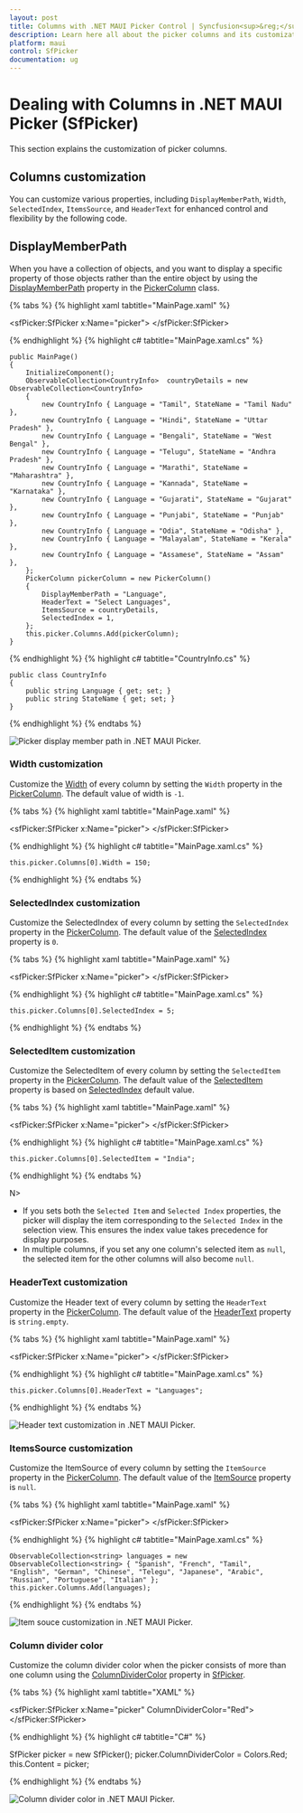 ```yaml
---
layout: post
title: Columns with .NET MAUI Picker Control | Syncfusion<sup>&reg;</sup>
description: Learn here all about the picker columns and its customization with Syncfusion<sup>&reg;</sup> .NET MAUI Picker (SfPicker) control.
platform: maui
control: SfPicker
documentation: ug
---
```


# Dealing with Columns in .NET MAUI Picker (SfPicker)

This section explains the customization of picker columns.

## Columns customization 

You can customize various properties, including `DisplayMemberPath`, `Width`, `SelectedIndex`, `ItemsSource`, and `HeaderText` for enhanced control and flexibility by the following code.

## DisplayMemberPath

When you have a collection of objects, and you want to display a specific property of those objects rather than the entire object by using the [DisplayMemberPath](https://help.syncfusion.com/cr/maui-toolkit/Syncfusion.Maui.Toolkit.Picker.PickerColumn.html#Syncfusion_Maui_Toolkit_Picker_PickerColumn_DisplayMemberPath) property in the [PickerColumn](https://help.syncfusion.com/cr/maui-toolkit/Syncfusion.Maui.Toolkit.Picker.PickerColumn.html) class.

{% tabs %}
{% highlight xaml tabtitle="MainPage.xaml" %}

<sfPicker:SfPicker x:Name="picker">
</sfPicker:SfPicker>

{% endhighlight %}
{% highlight c# tabtitle="MainPage.xaml.cs" %}

    public MainPage()
    {
        InitializeComponent();
        ObservableCollection<CountryInfo>  countryDetails = new ObservableCollection<CountryInfo>
        {
            new CountryInfo { Language = "Tamil", StateName = "Tamil Nadu" },
            new CountryInfo { Language = "Hindi", StateName = "Uttar Pradesh" },
            new CountryInfo { Language = "Bengali", StateName = "West Bengal" },
            new CountryInfo { Language = "Telugu", StateName = "Andhra Pradesh" },
            new CountryInfo { Language = "Marathi", StateName = "Maharashtra" },
            new CountryInfo { Language = "Kannada", StateName = "Karnataka" },
            new CountryInfo { Language = "Gujarati", StateName = "Gujarat" },
            new CountryInfo { Language = "Punjabi", StateName = "Punjab" },
            new CountryInfo { Language = "Odia", StateName = "Odisha" },
            new CountryInfo { Language = "Malayalam", StateName = "Kerala" },
            new CountryInfo { Language = "Assamese", StateName = "Assam" },
        };
        PickerColumn pickerColumn = new PickerColumn()
        {
            DisplayMemberPath = "Language",
            HeaderText = "Select Languages",
            ItemsSource = countryDetails,
            SelectedIndex = 1,
        };
        this.picker.Columns.Add(pickerColumn);
    }
{% endhighlight %}
{% highlight c# tabtitle="CountryInfo.cs" %}

    public class CountryInfo
    {
        public string Language { get; set; }
        public string StateName { get; set; }
    }
    
{% endhighlight %}
{% endtabs %}

   ![Picker display member path in .NET MAUI Picker.](images/dealing-with-columns/maui-picker-display-member-path.png)

### Width customization

Customize the [Width](https://help.syncfusion.com/cr/maui-toolkit/Syncfusion.Maui.Toolkit.Picker.PickerColumn.html#Syncfusion_Maui_Toolkit_Picker_PickerColumn_Width) of every column by setting the `Width` property in the [PickerColumn](https://help.syncfusion.com/cr/maui-toolkit/Syncfusion.Maui.Toolkit.Picker.PickerColumn.html). The default value of width is `-1`.

{% tabs %}
{% highlight xaml tabtitle="MainPage.xaml" %}

<sfPicker:SfPicker x:Name="picker">
</sfPicker:SfPicker>

{% endhighlight %}
{% highlight c# tabtitle="MainPage.xaml.cs" %}

    this.picker.Columns[0].Width = 150;
    
{% endhighlight %}
{% endtabs %}
 
### SelectedIndex customization

Customize the SelectedIndex of every column by setting the `SelectedIndex` property in the [PickerColumn](https://help.syncfusion.com/cr/maui-toolkit/Syncfusion.Maui.Toolkit.Picker.PickerColumn.html). The default value of the [SelectedIndex](https://help.syncfusion.com/cr/maui-toolkit/Syncfusion.Maui.Toolkit.Picker.PickerColumn.html#Syncfusion_Maui_Toolkit_Picker_PickerColumn_SelectedIndex) property is `0`.

{% tabs %}
{% highlight xaml tabtitle="MainPage.xaml" %}

<sfPicker:SfPicker x:Name="picker">
</sfPicker:SfPicker>

{% endhighlight %}
{% highlight c# tabtitle="MainPage.xaml.cs" %}

    this.picker.Columns[0].SelectedIndex = 5;

{% endhighlight %}
{% endtabs %}

### SelectedItem customization

Customize the SelectedItem of every column by setting the `SelectedItem` property in the [PickerColumn](https://help.syncfusion.com/cr/maui-toolkit/Syncfusion.Maui.Toolkit.Picker.PickerColumn.html). The default value of the [SelectedItem](https://help.syncfusion.com/cr/maui-toolkit/Syncfusion.Maui.Toolkit.Picker.PickerColumn.html#Syncfusion_Maui_Toolkit_Picker_PickerColumn_SelectedItem) property is based on [SelectedIndex](https://help.syncfusion.com/cr/maui-toolkit/Syncfusion.Maui.Toolkit.Picker.PickerColumn.html#Syncfusion_Maui_Toolkit_Picker_PickerColumn_SelectedIndex) default value.

{% tabs %}
{% highlight xaml tabtitle="MainPage.xaml" %}

<sfPicker:SfPicker x:Name="picker">
</sfPicker:SfPicker>

{% endhighlight %}
{% highlight c# tabtitle="MainPage.xaml.cs" %}

    this.picker.Columns[0].SelectedItem = "India";

{% endhighlight %}
{% endtabs %}

N> 
* If you sets both the `Selected Item` and `Selected Index` properties, the picker will display the item corresponding to the `Selected Index` in the selection view. This ensures the index value takes precedence for display purposes.
* In multiple columns, if you set any one column's selected item as `null`, the selected item for the other columns will also become `null`.

### HeaderText customization

Customize the Header text of every column by setting the `HeaderText` property in the [PickerColumn](https://help.syncfusion.com/cr/maui-toolkit/Syncfusion.Maui.Toolkit.Picker.PickerColumn.html). The default value of the [HeaderText](https://help.syncfusion.com/cr/maui-toolkit/Syncfusion.Maui.Toolkit.Picker.PickerColumn.html#Syncfusion_Maui_Toolkit_Picker_PickerColumn_HeaderText) property is `string.empty`.

{% tabs %}
{% highlight xaml tabtitle="MainPage.xaml" %}

<sfPicker:SfPicker x:Name="picker">
</sfPicker:SfPicker>

{% endhighlight %}
{% highlight c# tabtitle="MainPage.xaml.cs" %}

    this.picker.Columns[0].HeaderText = "Languages";
    
{% endhighlight %}
{% endtabs %}

   ![Header text customization in .NET MAUI Picker.](images/dealing-with-columns/maui-picker-custom-headertext.png)

### ItemsSource customization

Customize the ItemSource of every column by setting the `ItemSource` property in the [PickerColumn](https://help.syncfusion.com/cr/maui-toolkit/Syncfusion.Maui.Toolkit.Picker.PickerColumn.html). The default value of the [ItemSource](https://help.syncfusion.com/cr/maui-toolkit/Syncfusion.Maui.Toolkit.Picker.PickerColumn.html#Syncfusion_Maui_Toolkit_Picker_PickerColumn_ItemsSource) property is `null`.

{% tabs %}
{% highlight xaml tabtitle="MainPage.xaml" %}

<sfPicker:SfPicker x:Name="picker">
</sfPicker:SfPicker>

{% endhighlight %}
{% highlight c# tabtitle="MainPage.xaml.cs" %}

    ObservableCollection<string> languages = new ObservableCollection<string> { "Spanish", "French", "Tamil", "English", "German", "Chinese", "Telegu", "Japanese", "Arabic", "Russian", "Portuguese", "Italian" };
    this.picker.Columns.Add(languages);

{% endhighlight %}
{% endtabs %}

   ![Item souce customization in .NET MAUI Picker.](images/dealing-with-columns/maui-picker-custom-item-source.png)

### Column divider color

Customize the column divider color when the picker consists of more than one column using the [ColumnDividerColor](https://help.syncfusion.com/cr/maui-toolkit/Syncfusion.Maui.Toolkit.Picker.PickerBase.html#Syncfusion_Maui_Toolkit_Picker_PickerBase_ColumnDividerColor) property in [SfPicker](https://help.syncfusion.com/cr/maui-toolkit/Syncfusion.Maui.Toolkit.Picker.SfPicker.html).

{% tabs %}
{% highlight xaml tabtitle="XAML" %}

<sfPicker:SfPicker x:Name="picker"
                   ColumnDividerColor="Red">
</sfPicker:SfPicker>

{% endhighlight %}
{% highlight c# tabtitle="C#" %}

SfPicker picker = new SfPicker();
picker.ColumnDividerColor = Colors.Red;
this.Content = picker;

{% endhighlight %}
{% endtabs %}

   ![Column divider color in .NET MAUI Picker.](images/dealing-with-columns/maui-picker-column-divider-color.png)